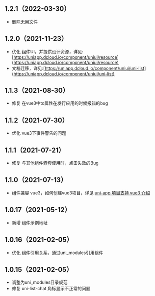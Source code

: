 ## 1.2.1（2022-03-30）

- 删除无用文件

## 1.2.0（2021-11-23）

- 优化
  组件UI，并提供设计资源，详见:[https://uniapp.dcloud.io/component/uniui/resource](https://uniapp.dcloud.io/component/uniui/resource)
- 文档迁移，详见:[https://uniapp.dcloud.io/component/uniui/uni-list](https://uniapp.dcloud.io/component/uniui/uni-list)

## 1.1.3（2021-08-30）

- 修复 在vue3中to属性在发行应用的时候报错的bug

## 1.1.2（2021-07-30）

- 优化 vue3下事件警告的问题

## 1.1.1（2021-07-21）

- 修复 与其他组件嵌套使用时，点击失效的Bug

## 1.1.0（2021-07-13）

- 组件兼容 vue3，如何创建vue3项目，详见 [uni-app 项目支持 vue3 介绍](https://ask.dcloud.net.cn/article/37834)

## 1.0.17（2021-05-12）

- 新增 组件示例地址

## 1.0.16（2021-02-05）

- 优化 组件引用关系，通过uni_modules引用组件

## 1.0.15（2021-02-05）

- 调整为uni_modules目录规范
- 修复 uni-list-chat 角标显示不正常的问题
